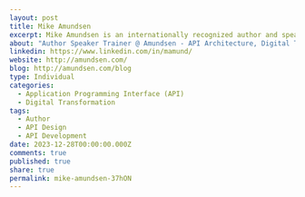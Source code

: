 ```yaml
---
layout: post
title: Mike Amundsen
excerpt: Mike Amundsen is an internationally recognized author and speaker, focusing on network architecture, web development, and the societal impact of technology. He consults with businesses worldwide, guiding them to harness APIs, microservices, and digital transformation for consumer and enterprise benefits.&newline;&newline;📚 Books & Publications&colon;&newline;&newline;Design and Build Great APIs (2020, Pragmatic Publishing)&newline;Continuous API Management (2018, O'Reilly)&newline;RESTful Web Clients (2017, O'Reilly)&newline;Microservice Architecture (2016, O'Reilly)&newline;RESTful Web APIs (2013, with Leonard Richardson)&newline;Building Hypermedia APIs with HTML5 and Node (2011)&newline;&newline;🎤 Topics&colon;&newline;Mike's work and presentations address API design, microservices architecture, and how digital tools transform society and enterprises.&newline;&newline;For insights and guidance, Mike is a leading resource in the API and digital transformation space!&newline;&newline;&newline;&newline;&newline;&newline;&newline;
about: "Author Speaker Trainer @ Amundsen - API Architecture, Digital Transformation&newline;"
linkedin: https://www.linkedin.com/in/mamund/
website: http://amundsen.com/
blog: http://amundsen.com/blog
type: Individual
categories:
  - Application Programming Interface (API)
  - Digital Transformation
tags:
  - Author
  - API Design
  - API Development
date: 2023-12-28T00:00:00.000Z
comments: true
published: true
share: true
permalink: mike-amundsen-37hON
---
```

